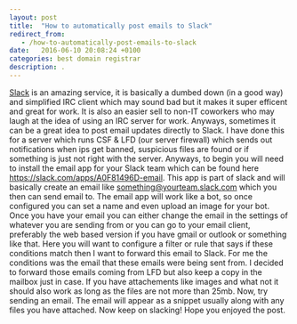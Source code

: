 ```yaml
---
layout: post
title:  "How to automatically post emails to Slack"
redirect_from:
   - /how-to-automatically-post-emails-to-slack
date:   2016-06-10 20:08:24 +0100
categories: best domain registrar
description: .
---
```


[Slack](https://slack.com) is an amazing service, it is basically a dumbed down (in a good way) and simplified IRC client which may sound bad but it makes it super efficent and great for work. It is also an easier sell to non-IT coworkers who may laugh at the idea of using an IRC server for work. Anyways, sometimes it can be a great idea to post email updates directly to Slack. I have done this for a server which runs CSF & LFD (our server firewall) which sends out notifications when ips get banned, suspicious files are found or if something is just not right with the server. Anyways, to begin you will need to install the email app for your Slack team which can be found here <https://slack.com/apps/A0F81496D-email>. This app is part of slack and will basically create an email like something@yourteam.slack.com which you then can send email to. The email app will work like a bot, so once configured you can set a name and even upload an image for your bot. Once you have your email you can either change the email in the settings of whatever you are sending from or you can go to your email client, preferably the web based version if you have gmail or outlook or something like that. Here you will want to configure a filter or rule that says if these conditions match then I want to forward this email to Slack. For me the conditions was the email that these emails were being sent from. I decided to forward those emails coming from LFD but also keep a copy in the mailbox just in case. If you have attachements like images and what not it should also work as long as the files are not more than 25mb. Now, try sending an email. The email will appear as a snippet usually along with any files you have attached. Now keep on slacking! Hope you enjoyed the post.